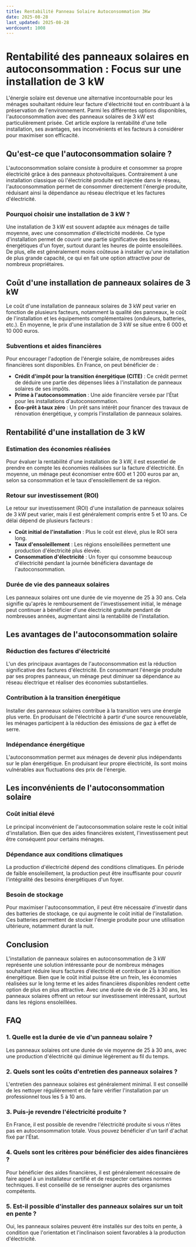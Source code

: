 ```yaml
---
title: Rentabilité Panneau Solaire Autoconsommation 3Kw
date: 2025-08-28
last_updated: 2025-08-28
wordcount: 1008
---
```


# Rentabilité des panneaux solaires en autoconsommation : Focus sur une installation de 3 kW

L'énergie solaire est devenue une alternative incontournable pour les ménages souhaitant réduire leur facture d'électricité tout en contribuant à la préservation de l'environnement. Parmi les différentes options disponibles, l'autoconsommation avec des panneaux solaires de 3 kW est particulièrement prisée. Cet article explore la rentabilité d'une telle installation, ses avantages, ses inconvénients et les facteurs à considérer pour maximiser son efficacité.

## Qu'est-ce que l'autoconsommation solaire ?

L'autoconsommation solaire consiste à produire et consommer sa propre électricité grâce à des panneaux photovoltaïques. Contrairement à une installation classique où l'électricité produite est injectée dans le réseau, l'autoconsommation permet de consommer directement l'énergie produite, réduisant ainsi la dépendance au réseau électrique et les factures d'électricité.

### Pourquoi choisir une installation de 3 kW ?

Une installation de 3 kW est souvent adaptée aux ménages de taille moyenne, avec une consommation d'électricité modérée. Ce type d'installation permet de couvrir une partie significative des besoins énergétiques d'un foyer, surtout durant les heures de pointe ensoleillées. De plus, elle est généralement moins coûteuse à installer qu'une installation de plus grande capacité, ce qui en fait une option attractive pour de nombreux propriétaires.

## Coût d'une installation de panneaux solaires de 3 kW

Le coût d'une installation de panneaux solaires de 3 kW peut varier en fonction de plusieurs facteurs, notamment la qualité des panneaux, le coût de l'installation et les équipements complémentaires (onduleurs, batteries, etc.). En moyenne, le prix d'une installation de 3 kW se situe entre 6 000 et 10 000 euros.

### Subventions et aides financières

Pour encourager l'adoption de l'énergie solaire, de nombreuses aides financières sont disponibles. En France, on peut bénéficier de :

- **Crédit d'impôt pour la transition énergétique (CITE)** : Ce crédit permet de déduire une partie des dépenses liées à l'installation de panneaux solaires de ses impôts.
- **Prime à l'autoconsommation** : Une aide financière versée par l'État pour les installations d'autoconsommation.
- **Éco-prêt à taux zéro** : Un prêt sans intérêt pour financer des travaux de rénovation énergétique, y compris l'installation de panneaux solaires.

## Rentabilité d'une installation de 3 kW

### Estimation des économies réalisées

Pour évaluer la rentabilité d'une installation de 3 kW, il est essentiel de prendre en compte les économies réalisées sur la facture d'électricité. En moyenne, un ménage peut économiser entre 600 et 1 200 euros par an, selon sa consommation et le taux d'ensoleillement de sa région.

### Retour sur investissement (ROI)

Le retour sur investissement (ROI) d'une installation de panneaux solaires de 3 kW peut varier, mais il est généralement compris entre 5 et 10 ans. Ce délai dépend de plusieurs facteurs :

- **Coût initial de l'installation** : Plus le coût est élevé, plus le ROI sera long.
- **Taux d'ensoleillement** : Les régions ensoleillées permettent une production d'électricité plus élevée.
- **Consommation d'électricité** : Un foyer qui consomme beaucoup d'électricité pendant la journée bénéficiera davantage de l'autoconsommation.

### Durée de vie des panneaux solaires

Les panneaux solaires ont une durée de vie moyenne de 25 à 30 ans. Cela signifie qu'après le remboursement de l'investissement initial, le ménage peut continuer à bénéficier d'une électricité gratuite pendant de nombreuses années, augmentant ainsi la rentabilité de l'installation.

## Les avantages de l'autoconsommation solaire

### Réduction des factures d'électricité

L'un des principaux avantages de l'autoconsommation est la réduction significative des factures d'électricité. En consommant l'énergie produite par ses propres panneaux, un ménage peut diminuer sa dépendance au réseau électrique et réaliser des économies substantielles.

### Contribution à la transition énergétique

Installer des panneaux solaires contribue à la transition vers une énergie plus verte. En produisant de l'électricité à partir d'une source renouvelable, les ménages participent à la réduction des émissions de gaz à effet de serre.

### Indépendance énergétique

L'autoconsommation permet aux ménages de devenir plus indépendants sur le plan énergétique. En produisant leur propre électricité, ils sont moins vulnérables aux fluctuations des prix de l'énergie.

## Les inconvénients de l'autoconsommation solaire

### Coût initial élevé

Le principal inconvénient de l'autoconsommation solaire reste le coût initial d'installation. Bien que des aides financières existent, l'investissement peut être conséquent pour certains ménages.

### Dépendance aux conditions climatiques

La production d'électricité dépend des conditions climatiques. En période de faible ensoleillement, la production peut être insuffisante pour couvrir l'intégralité des besoins énergétiques d'un foyer.

### Besoin de stockage

Pour maximiser l'autoconsommation, il peut être nécessaire d'investir dans des batteries de stockage, ce qui augmente le coût initial de l'installation. Ces batteries permettent de stocker l'énergie produite pour une utilisation ultérieure, notamment durant la nuit.

## Conclusion

L'installation de panneaux solaires en autoconsommation de 3 kW représente une solution intéressante pour de nombreux ménages souhaitant réduire leurs factures d'électricité et contribuer à la transition énergétique. Bien que le coût initial puisse être un frein, les économies réalisées sur le long terme et les aides financières disponibles rendent cette option de plus en plus attractive. Avec une durée de vie de 25 à 30 ans, les panneaux solaires offrent un retour sur investissement intéressant, surtout dans les régions ensoleillées.

## FAQ

### 1. Quelle est la durée de vie d'un panneau solaire ?

Les panneaux solaires ont une durée de vie moyenne de 25 à 30 ans, avec une production d'électricité qui diminue légèrement au fil du temps.

### 2. Quels sont les coûts d'entretien des panneaux solaires ?

L'entretien des panneaux solaires est généralement minimal. Il est conseillé de les nettoyer régulièrement et de faire vérifier l'installation par un professionnel tous les 5 à 10 ans.

### 3. Puis-je revendre l'électricité produite ?

En France, il est possible de revendre l'électricité produite si vous n'êtes pas en autoconsommation totale. Vous pouvez bénéficier d'un tarif d'achat fixé par l'État.

### 4. Quels sont les critères pour bénéficier des aides financières ?

Pour bénéficier des aides financières, il est généralement nécessaire de faire appel à un installateur certifié et de respecter certaines normes techniques. Il est conseillé de se renseigner auprès des organismes compétents.

### 5. Est-il possible d'installer des panneaux solaires sur un toit en pente ?

Oui, les panneaux solaires peuvent être installés sur des toits en pente, à condition que l'orientation et l'inclinaison soient favorables à la production d'électricité.